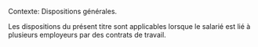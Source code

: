 Contexte: Dispositions générales.

Les dispositions du présent titre sont applicables lorsque le salarié est lié à plusieurs employeurs par des contrats de travail.